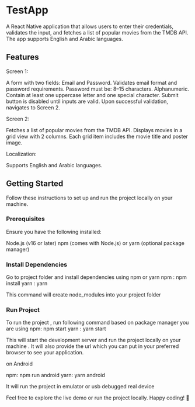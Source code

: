 # TestApp

A React Native application that allows users to enter their credentials, validates the input, and fetches a list of popular movies from the TMDB API. The app supports English and Arabic languages.

## Features

Screen 1:

A form with two fields: Email and Password.
Validates email format and password requirements.
Password must be:
8–15 characters.
Alphanumeric.
Contain at least one uppercase letter and one special character.
Submit button is disabled until inputs are valid.
Upon successful validation, navigates to Screen 2.

Screen 2:

Fetches a list of popular movies from the TMDB API.
Displays movies in a grid view with 2 columns.
Each grid item includes the movie title and poster image.

Localization:

Supports English and Arabic languages.

## Getting Started

Follow these instructions to set up and run the project locally on your machine.

### Prerequisites

Ensure you have the following installed:

Node.js (v16 or later)
npm (comes with Node.js) or yarn (optional package manager)

### Install Dependencies

Go to project folder and install dependencies using npm or yarn
npm : npm install
yarn : yarn

This command will create node_modules into your project folder

### Run Project

To run the project , run following command based on package manager you are using
npm: npm start
yarn : yarn start

This will start the development server and run the project locally on your machine .
It will also provide the url which you can put in your preferred browser to see your application.

on Android

npm: npm run android
yarn: yarn android

It will run the project in emulator or usb debugged real device

Feel free to explore the live demo or run the project locally. Happy coding! 🎉
